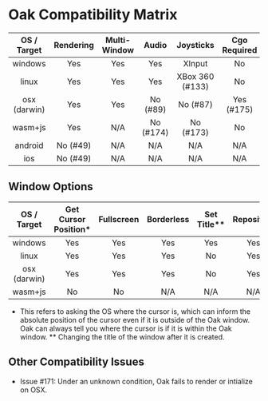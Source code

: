 # Oak Compatibility Matrix

| OS / Target  | Rendering   | Multi-Window | Audio       | Joysticks         | Cgo Required |
|:------------:|:-----------:|:------------:|:-----------:|:-----------------:|:------------:|
| windows      | Yes         | Yes          | Yes         | XInput            | No           |
| linux        | Yes         | Yes          | Yes         | XBox 360 (#133)   | No           |
| osx (darwin) | Yes         | Yes          | No (#89)    | No (#87)          | Yes (#175)   |
| wasm+js      | Yes         | N/A          | No (#174)   | No (#173)         | No           |
| android      | No (#49)    | N/A          | N/A         | N/A               | N/A          |
| ios          | No (#49)    | N/A          | N/A         | N/A               | N/A          |

## Window Options

| OS / Target  | Get Cursor Position* | Fullscreen | Borderless | Set Title** | Reposition | Window On Top | Hide Cursor | Show Notification | Set Tray Icon |
|:------------:|:--------------------:|:----------:|:----------:|:-----------:|:----------:|:-------------:|:-----------:|:-----------------:|:-------------:|
| windows      | Yes                  | Yes        | Yes        | Yes         | Yes        | Yes           | Yes         | Yes               | Yes           |
| linux        | Yes                  | Yes        | Yes        | No          | Yes        | No            | No          | No                | No            |
| osx (darwin) | Yes                  | Yes        | Yes        | No          | Yes        | No            | Yes         | No                | No            |
| wasm+js      | No                   | No         | N/A        | N/A         | N/A        | N/A           | No          | No                | No            |

* This refers to asking the OS where the cursor is, which can inform the absolute position of the cursor even if it is outside of the Oak window. Oak can always tell you where the cursor is if it is within the Oak window.
** Changing the title of the window after it is created.

## Other Compatibility Issues

* Issue #171: Under an unknown condition, Oak fails to render or intialize on OSX.
